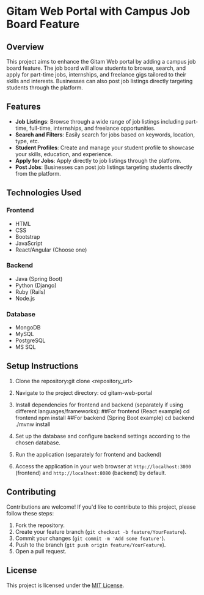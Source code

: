 # Gitam Web Portal with Campus Job Board Feature

## Overview

This project aims to enhance the Gitam Web portal by adding a campus job board feature. The job board will allow students to browse, search, and apply for part-time jobs, internships, and freelance gigs tailored to their skills and interests. Businesses can also post job listings directly targeting students through the platform.

## Features

- **Job Listings**: Browse through a wide range of job listings including part-time, full-time, internships, and freelance opportunities.
- **Search and Filters**: Easily search for jobs based on keywords, location, type, etc.
- **Student Profiles**: Create and manage your student profile to showcase your skills, education, and experience.
- **Apply for Jobs**: Apply directly to job listings through the platform.
- **Post Jobs**: Businesses can post job listings targeting students directly from the platform.

## Technologies Used

### Frontend
- HTML
- CSS
- Bootstrap
- JavaScript
- React/Angular (Choose one)

### Backend
- Java (Spring Boot)
- Python (Django)
- Ruby (Rails)
- Node.js

### Database
- MongoDB
- MySQL
- PostgreSQL
- MS SQL

## Setup Instructions

1. Clone the repository:git clone <repository_url>
2. Navigate to the project directory: cd gitam-web-portal
3. Install dependencies for frontend and backend (separately if using different languages/frameworks):
##For frontend (React example)
cd frontend
npm install
##For backend (Spring Boot example)
cd backend
./mvnw install

4. Set up the database and configure backend settings according to the chosen database.
5. Run the application (separately for frontend and backend)
6. Access the application in your web browser at `http://localhost:3000` (frontend) and `http://localhost:8080` (backend) by default.

## Contributing

Contributions are welcome! If you'd like to contribute to this project, please follow these steps:

1. Fork the repository.
2. Create your feature branch (`git checkout -b feature/YourFeature`).
3. Commit your changes (`git commit -m 'Add some feature'`).
4. Push to the branch (`git push origin feature/YourFeature`).
5. Open a pull request.

## License

This project is licensed under the [MIT License](LICENSE).




